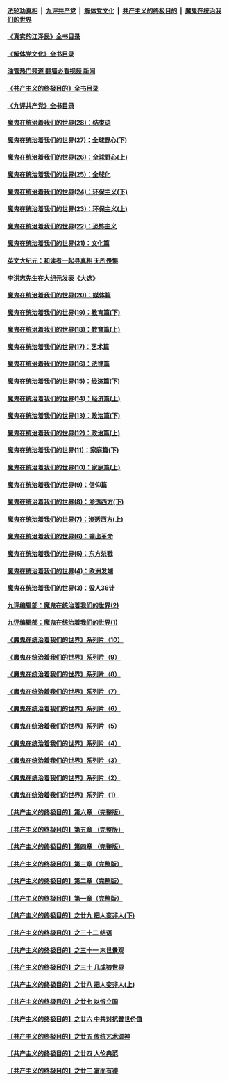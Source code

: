 ####  [法轮功真相](../../../../basic/blob/master/README.md?t=07131634) &nbsp;|&nbsp; [九评共产党](../../../../9ping.md/blob/master/README.md?t=07131634) &nbsp;|&nbsp; [解体党文化](../../../../jtdwh.md/blob/master/README.md?t=07131634)  &nbsp;|&nbsp; [共产主义的终极目的](../../../../gczydzjmd.md/blob/master/README.md?t=07131634) &nbsp;|&nbsp; [魔鬼在统治我们的世界](../../../../mgztzwmdsj.md/blob/master/README.md?t=07131634) 

#### [《真实的江泽民》全书目录](../pages/nsc422/n13721399.md?t=07131634) 

#### [《解体党文化》全书目录](../pages/nsc422/n13721157.md?t=07131634) 

#### [油管热门频道 翻墙必看视频 新闻](http://45.76.130.85:81/youtube.html?07131634)

#### [《共产主义的终极目的》全书目录](../pages/nsc422/n13721048.md?t=07131634) 

#### [《九评共产党》全书目录](../pages/nsc422/n13708085.md?t=07131634) 

#### [魔鬼在统治着我们的世界(28)：结束语](../pages/nsc422/n10936246.md?t=07131634) 

#### [魔鬼在统治着我们的世界(27)：全球野心(下)](../pages/nsc422/n10928319.md?t=07131634) 

#### [魔鬼在统治着我们的世界(26)：全球野心(上)](../pages/nsc422/n10900318.md?t=07131634) 

#### [魔鬼在统治着我们的世界(25)：全球化](../pages/nsc422/n10788205.md?t=07131634) 

#### [魔鬼在统治着我们的世界(24)：环保主义(下)](../pages/nsc422/n10695307.md?t=07131634) 

#### [魔鬼在统治着我们的世界(23)：环保主义(上)](../pages/nsc422/n10688613.md?t=07131634) 

#### [魔鬼在统治着我们的世界(22)：恐怖主义](../pages/nsc422/n10614727.md?t=07131634) 

#### [魔鬼在统治着我们的世界(21)：文化篇](../pages/nsc422/n10597706.md?t=07131634) 

#### [英文大纪元：和读者一起寻真相 无所畏惧](../pages/nsc422/n12542027.md?t=07131634) 

#### [李洪志先生在大纪元发表《大选》](../pages/nsc422/n12534746.md?t=07131634) 

#### [魔鬼在统治着我们的世界(20)：媒体篇](../pages/nsc422/n10586579.md?t=07131634) 

#### [魔鬼在统治着我们的世界(19)：教育篇(下)](../pages/nsc422/n10564808.md?t=07131634) 

#### [魔鬼在统治着我们的世界(18)：教育篇(上)](../pages/nsc422/n10526970.md?t=07131634) 

#### [魔鬼在统治着我们的世界(17)：艺术篇](../pages/nsc422/n10499093.md?t=07131634) 

#### [魔鬼在统治着我们的世界(16)：法律篇](../pages/nsc422/n10485969.md?t=07131634) 

#### [魔鬼在统治着我们的世界(15)：经济篇(下)](../pages/nsc422/n10469975.md?t=07131634) 

#### [魔鬼在统治着我们的世界(14)：经济篇(上)](../pages/nsc422/n10457370.md?t=07131634) 

#### [魔鬼在统治着我们的世界(13)：政治篇(下)](../pages/nsc422/n10448270.md?t=07131634) 

#### [魔鬼在统治着我们的世界(12)：政治篇(上)](../pages/nsc422/n10444576.md?t=07131634) 

#### [魔鬼在统治着我们的世界(11)：家庭篇(下)](../pages/nsc422/n10440961.md?t=07131634) 

#### [魔鬼在统治着我们的世界(10)：家庭篇(上)](../pages/nsc422/n10435448.md?t=07131634) 

#### [魔鬼在统治着我们的世界(9)：信仰篇](../pages/nsc422/n10432159.md?t=07131634) 

#### [魔鬼在统治着我们的世界(8)：渗透西方(下)](../pages/nsc422/n10429603.md?t=07131634) 

#### [魔鬼在统治着我们的世界(7)：渗透西方(上)](../pages/nsc422/n10426013.md?t=07131634) 

#### [魔鬼在统治着我们的世界(6)：输出革命](../pages/nsc422/n10421536.md?t=07131634) 

#### [魔鬼在统治着我们的世界(5)：东方杀戮](../pages/nsc422/n10417707.md?t=07131634) 

#### [魔鬼在统治着我们的世界(4)：欧洲发端](../pages/nsc422/n10414890.md?t=07131634) 

#### [魔鬼在统治着我们的世界(3)：毁人36计](../pages/nsc422/n10411583.md?t=07131634) 

#### [九评编辑部：魔鬼在统治着我们的世界(2)](../pages/nsc422/n10410036.md?t=07131634) 

#### [九评编辑部：魔鬼在统治着我们的世界(1)](../pages/nsc422/n10406825.md?t=07131634) 

#### [《魔鬼在统治着我们的世界》系列片（10）](../pages/nsc422/n12292670.md?t=07131634) 

#### [《魔鬼在统治着我们的世界》系列片（9）](../pages/nsc422/n12290859.md?t=07131634) 

#### [《魔鬼在统治着我们的世界》系列片（8）](../pages/nsc422/n12287445.md?t=07131634) 

#### [《魔鬼在统治着我们的世界》系列片（7）](../pages/nsc422/n12283425.md?t=07131634) 

#### [《魔鬼在统治着我们的世界》系列片（6）](../pages/nsc422/n12282314.md?t=07131634) 

#### [《魔鬼在统治着我们的世界》系列片（5）](../pages/nsc422/n12281419.md?t=07131634) 

#### [《魔鬼在统治着我们的世界》系列片（4）](../pages/nsc422/n12274024.md?t=07131634) 

#### [《魔鬼在统治着我们的世界》系列片（3）](../pages/nsc422/n12271322.md?t=07131634) 

#### [《魔鬼在统治着我们的世界》系列片（2）](../pages/nsc422/n12269049.md?t=07131634) 

#### [《魔鬼在统治着我们的世界》系列片（1）](../pages/nsc422/n12267575.md?t=07131634) 

#### [【共产主义的终极目的】第六章 （完整版）](../pages/nsc422/n11428913.md?t=07131634) 

#### [【共产主义的终极目的】第五章 （完整版）](../pages/nsc422/n11428912.md?t=07131634) 

#### [【共产主义的终极目的】第四章 （完整版）](../pages/nsc422/n11428907.md?t=07131634) 

#### [【共产主义的终极目的】第三章（完整版）](../pages/nsc422/n11428848.md?t=07131634) 

#### [【共产主义的终极目的】第二章（完整版）](../pages/nsc422/n11428831.md?t=07131634) 

#### [【共产主义的终极目的】第一章（完整版）](../pages/nsc422/n11417651.md?t=07131634) 

#### [【共产主义的终极目的】之廿九 把人变非人(下)](../pages/nsc422/n11344140.md?t=07131634) 

#### [【共产主义的终极目的】之三十二 结语](../pages/nsc422/n11360535.md?t=07131634) 

#### [【共产主义的终极目的】之三十一 末世景观](../pages/nsc422/n11351129.md?t=07131634) 

#### [【共产主义的终极目的】之三十 几成狼世界](../pages/nsc422/n11348280.md?t=07131634) 

#### [【共产主义的终极目的】之廿八 把人变非人(上)](../pages/nsc422/n11340492.md?t=07131634) 

#### [【共产主义的终极目的】之廿七 以恨立国](../pages/nsc422/n11336944.md?t=07131634) 

#### [【共产主义的终极目的】之廿六 中共对抗普世价值](../pages/nsc422/n11324785.md?t=07131634) 

#### [【共产主义的终极目的】之廿五 传统艺术颂神](../pages/nsc422/n11296396.md?t=07131634) 

#### [【共产主义的终极目的】之廿四 人伦典范](../pages/nsc422/n11296397.md?t=07131634) 

#### [【共产主义的终极目的】之廿三 富而有德](../pages/nsc422/n11283598.md?t=07131634) 

<img src='http://gfw-breaker.win/goodnews/indexes/nsc422.md' width='0px' height='0px'/>

